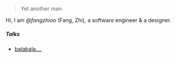 

> Yet another man.


Hi, I am *@fangzhioo* (Fang, Zhi), a software engineer & a designer.  

##### Talks

- [balabala....][1]




[1]: http://fangzhi.ml
